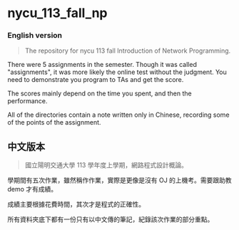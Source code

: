 # nycu_113_fall_np

### English version

> The repository for nycu 113 fall Introduction of Network Programming.

There were 5 assignments in the semester. Though it was called "assignments", it was more likely the online test without the judgment. You need to demonstrate you program to TAs and get the score.

The scores mainly depend on the time you spent, and then the performance.

All of the directories contain a note written only in Chinese, recording some of the points of the assignment.

## 中文版本

> 國立陽明交通大學 113 學年度上學期，網路程式設計概論。

學期間有五次作業，雖然稱作作業，實際是更像是沒有 OJ 的上機考。需要跟助教 demo 才有成績。

成績主要根據花費時間，其次才是程式的正確性。

所有資料夾底下都有一份只有以中文傳的筆記，紀錄該次作業的部分重點。